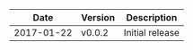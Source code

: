 | Date        | Version | Description |
| ----------- | ------- | ----------- |
| 2017-01-22  | v0.0.2  | Initial release |
